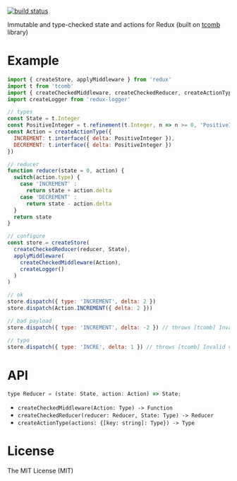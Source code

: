 [![build status](https://img.shields.io/travis/gcanti/redux-tcomb/master.svg?style=flat-square)](https://travis-ci.org/gcanti/redux-tcomb)

Immutable and type-checked state and actions for Redux (built on [tcomb](https://github.com/gcanti/tcomb) library)

# Example

```js
import { createStore, applyMiddleware } from 'redux'
import t from 'tcomb'
import { createCheckedMiddleware, createCheckedReducer, createActionType } from 'redux-tcomb'
import createLogger from 'redux-logger'

// types
const State = t.Integer
const PositiveInteger = t.refinement(t.Integer, n => n >= 0, 'PositiveInteger')
const Action = createActionType({
  INCREMENT: t.interface({ delta: PositiveInteger }),
  DECREMENT: t.interface({ delta: PositiveInteger })
})

// reducer
function reducer(state = 0, action) {
  switch(action.type) {
    case 'INCREMENT' :
      return state + action.delta
    case 'DECREMENT' :
      return state - action.delta
  }
  return state
}

// configure
const store = createStore(
  createCheckedReducer(reducer, State),
  applyMiddleware(
    createCheckedMiddleware(Action),
    createLogger()
  )
)

// ok
store.dispatch({ type: 'INCREMENT', delta: 2 })
store.dispatch(Action.INCREMENT({ delta: 2 }))

// bad payload
store.dispatch({ type: 'INCREMENT', delta: -2 }) // throws [tcomb] Invalid value -2 supplied to Action(INCREMENT)/delta: PositiveInteger

// typo
store.dispatch({ type: 'INCRE', delta: 1 }) // throws [tcomb] Invalid value { "type": "INCRE", "delta": 1 } supplied to Action
```

# API

```js
type Reducer = (state: State, action: Action) => State;
```

- `createCheckedMiddleware(Action: Type) -> Function`
- `createCheckedReducer(reducer: Reducer, State: Type) -> Reducer`
- `createActionType(actions: {[key: string]: Type}) -> Type`

# License

The MIT License (MIT)
